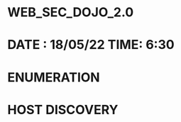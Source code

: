 WEB_SEC_DOJO_2.0
================


DATE : 18/05/22 TIME: 6:30
===========================

ENUMERATION
===========

HOST DISCOVERY
==============

```




```